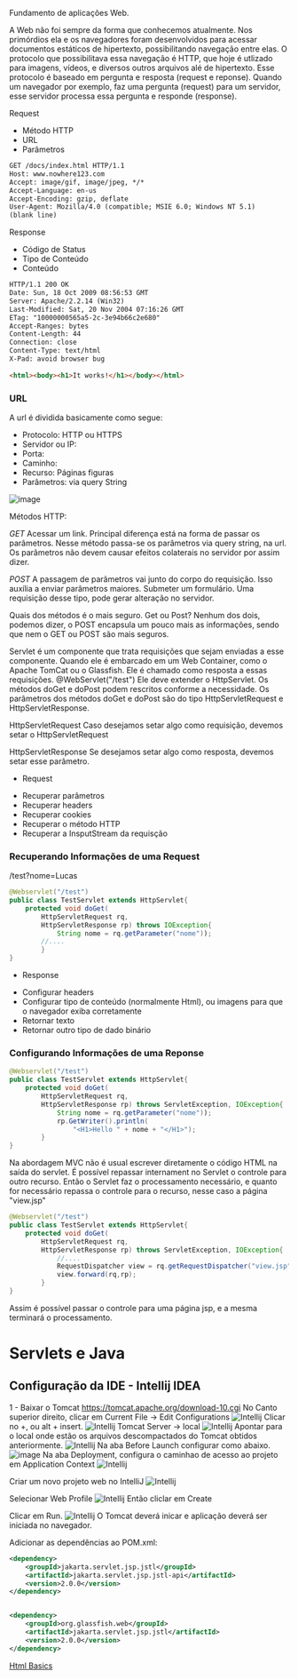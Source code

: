 Fundamento de aplicações Web.

A Web não foi sempre da forma que conhecemos atualmente. Nos primórdios ela e os navegadores foram  desenvolvidos para acessar documentos estáticos de hipertexto, possibilitando navegação entre elas.
O protocolo que possibilitava essa navegação é HTTP, que hoje é utlizado para imagens, vídeos, e diversos outros arquivos alé de hipertexto.
Esse protocolo é baseado em pergunta e resposta (request e reponse).
Quando um navegador por exemplo, faz uma pergunta (request) para um servidor, esse servidor processa essa pergunta e responde (response).

Request
- Método HTTP
- URL
- Parâmetros

```html
GET /docs/index.html HTTP/1.1
Host: www.nowhere123.com
Accept: image/gif, image/jpeg, */*
Accept-Language: en-us
Accept-Encoding: gzip, deflate
User-Agent: Mozilla/4.0 (compatible; MSIE 6.0; Windows NT 5.1)
(blank line)
  ```


Response

- Código de Status
- Tipo de Conteúdo
- Conteúdo

```html
HTTP/1.1 200 OK
Date: Sun, 18 Oct 2009 08:56:53 GMT
Server: Apache/2.2.14 (Win32)
Last-Modified: Sat, 20 Nov 2004 07:16:26 GMT
ETag: "10000000565a5-2c-3e94b66c2e680"
Accept-Ranges: bytes
Content-Length: 44
Connection: close
Content-Type: text/html
X-Pad: avoid browser bug
  
<html><body><h1>It works!</h1></body></html>
```

### URL
A url é dividida basicamente como segue:

* Protocolo: HTTP ou HTTPS
* Servidor ou IP:
* Porta:
* Caminho:
* Recurso: Páginas figuras
* Parâmetros: via query String

![image](https://github.com/lschlestein/servlet/assets/103784532/922c571d-40fd-436f-8490-c505fa7498ed)

Métodos HTTP:

*GET*
Acessar um link.
Principal diferença está na forma de passar os parâmetros. 
Nesse método passa-se os parâmetros via query string, na url.
Os parâmetros não devem causar efeitos colaterais no servidor por assim dizer.

*POST*
A passagem de parâmetros vai junto do corpo do requisição.
Isso auxília a enviar parâmetros maiores.
Submeter um formulário.
Uma requisição desse tipo, pode gerar alteração no servidor.

Quais dos métodos é o mais seguro. Get ou Post?
Nenhum dos dois, podemos dizer, o POST encapsula um pouco mais as informações, sendo que nem o GET ou POST são mais seguros.



Servlet é um componente que trata requisições que sejam enviadas a esse componente.
Quando ele é embarcado em um Web Container, como o Apache TomCat ou o Glassfish.
Ele é chamado como resposta a essas requisições.
@WebServlet("/test")
Ele deve extender o HttpServlet.
Os métodos doGet e doPost podem rescritos conforme a necessidade.
Os parâmetros dos métodos doGet e doPost são do tipo HttpServletRequest e HttpServletResponse.

HttpServletRequest
Caso desejamos setar algo como requisição, devemos setar o HttpServletRequest

HttpServletResponse
Se desejamos setar algo como resposta, devemos setar esse parâmetro.

* Request
 - Recuperar parâmetros
 - Recuperar headers
 - Recuperar cookies
 - Recuperar o método HTTP
 - Recuperar a InsputStream da requisção

### Recuperando Informações de uma Request

/test?nome=Lucas

```java
@Webservlet("/test")
public class TestServlet extends HttpServlet{
    protected void doGet(
        HttpServletRequest rq,
        HttpServletResponse rp) throws IOException{
            String nome = rq.getParameter("nome"));
        //....
        }
}
```

* Response
 - Configurar headers
 - Configurar tipo de conteúdo (normalmente Html), ou imagens para que o navegador exiba corretamente
 - Retornar texto
 - Retornar outro tipo de dado binário

### Configurando Informações de uma Reponse

```java
@Webservlet("/test")
public class TestServlet extends HttpServlet{
    protected void doGet(
        HttpServletRequest rq,
        HttpServletResponse rp) throws ServletException, IOException{
            String nome = rq.getParameter("nome"));
            rp.GetWriter().println(
                "<H1>Hello " + nome + "</H1>");
        }
}
```

Na abordagem MVC não é usual escrever diretamente o código HTML na saída do servlet.
É possível repassar internament no Servlet o controle para outro recurso. Então o Servlet faz o processamento necessário, e quanto for necessário repassa o controle para o recurso, nesse caso a página "view.jsp"

```java
@Webservlet("/test")
public class TestServlet extends HttpServlet{
    protected void doGet(
        HttpServletRequest rq,
        HttpServletResponse rp) throws ServletException, IOException{
            //....
            RequestDispatcher view = rq.getRequestDispatcher("view.jsp");
            view.forward(rq,rp);
        }
}
```
Assim é possível passar o controle para uma página jsp, e a mesma terminará o processamento.






# Servlets e Java

## Configuração da IDE - Intellij IDEA
1 - Baixar o Tomcat https://tomcat.apache.org/download-10.cgi
No Canto superior direito, clicar em Current File -> Edit Configurations
![Intellij](https://github.com/lschlestein/servlet/assets/103784532/ed801e0c-77f5-4436-882d-d6f25813e9d8)
Clicar no +, ou alt + insert.
![Intellij](https://github.com/lschlestein/servlet/assets/103784532/e081bc33-0dde-4aca-a8bf-827aad8c68c1)
Tomcat Server -> local
![Intellij](https://github.com/lschlestein/servlet/assets/103784532/8ddb71e2-fc24-4ff7-a32d-c48be68f2fe2)
Apontar para o local onde estão os arquivos descompactados do Tomcat obtidos anteriormente.
![Intellij](https://github.com/lschlestein/servlet/assets/103784532/5fd5e336-b50c-412c-a425-8193d9821d7d)
Na aba Before Launch configurar como abaixo.
![image](https://github.com/lschlestein/servlet/assets/103784532/cd7b1efd-8306-4f3e-958c-4c8baa5cfa8c)
Na aba Deployment, configura o caminhao de acesso ao projeto em Application Context
![Intellij](https://github.com/lschlestein/servlet/assets/103784532/f6441891-9fa6-464a-b250-336f039730bf)

Criar um novo projeto web no IntelliJ
![Intellij](https://github.com/lschlestein/servlet/assets/103784532/e86e405e-8aca-4e04-b640-86512984473a)

Selecionar Web Profile
![Intellij](https://github.com/lschlestein/servlet/assets/103784532/07d19831-fc37-439a-9320-b1b3de429d58)
Então cliclar em Create

Clicar em Run.
![Intellij](https://github.com/lschlestein/servlet/assets/103784532/7a5b5bf2-9e76-47e7-a72b-fe6bbed68deb)
O Tomcat deverá inicar e aplicação deverá ser iniciada no navegador.

Adicionar as dependências ao POM.xml:
```xml
<dependency>
    <groupId>jakarta.servlet.jsp.jstl</groupId>
    <artifactId>jakarta.servlet.jsp.jstl-api</artifactId>
    <version>2.0.0</version>
</dependency>


<dependency>
    <groupId>org.glassfish.web</groupId>
    <artifactId>jakarta.servlet.jsp.jstl</artifactId>
    <version>2.0.0</version>
</dependency>
```

[Html Basics](https://www3.ntu.edu.sg/home/ehchua/programming/webprogramming/HTTP_Basics.html)
